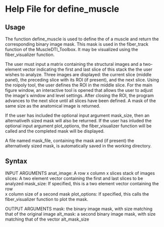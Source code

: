 # Help File for define_muscle

## Usage
The function define_muscle is used to define the of a muscle and return the corresponding binary image mask. This mask is used in the fiber_track function of the MuscleDTI_Toolbox. It may be visualized using the fiber_visualizer function.

The user must input a matrix containing the structural images and a two-element vector indicating the first and last slice of this stack the the user wishes to analyze. Three images are displayed: the current slice (middle panel), the preceding slice with its ROI (if present), and the next slice. Using the roipoly tool, the user defines the ROI in the middle slice. For the main figure window, an interactive tool is opened that allows the user to adjust the image's window and level settings. After closing the ROI, the program advances to the next slice until all slices have been defined. A mask of the same size as the anatomical image is returned.

If the user has included the optional input argument mask_size, then an alternativelh sized mask will also be returned.  If the user has inluded the optional input argument plot_options, the fiber_visualizer function will be called and the completed mask will be displayed.

A file named mask_file, containing the mask and (if present) the alternatively sized mask, is automatically saved in the working directory.

## Syntax
INPUT ARGUMENTS
anat_image: A row x column x slices stack of images
slices: A two element vector containing the first and last slices to be
analyzed
mask_size: If specified, this is a two element vector containing the row  
x column size of a second mask
plot_options: If specified, this calls the fiber_visualizer function to
plot the mask.

OUTPUT ARGUMENTS
mask: the binary image mask, with size matching that of the original
image
alt_mask: a second binary image mask, with size matching that of the
vector alt_mask_size


